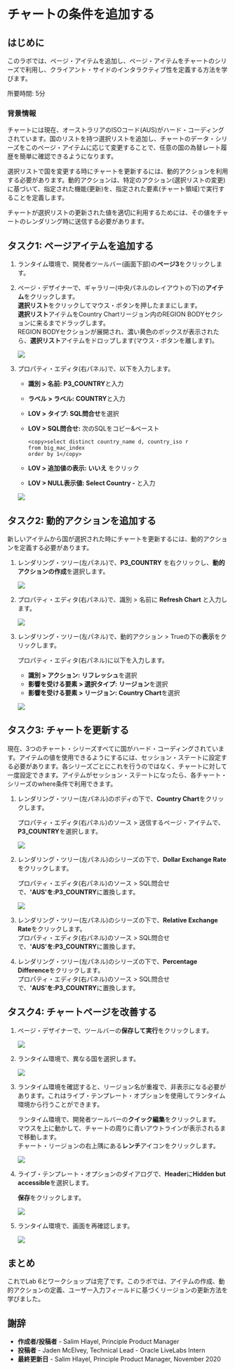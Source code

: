 # チャートの条件を追加する

## はじめに

このラボでは、ページ・アイテムを追加し、ページ・アイテムをチャートのシリーズで利用し、クライアント・サイドのインタラクティブ性を定義する方法を学びます。

所要時間: 5分 

### 背景情報

チャートには現在、オーストラリアのISOコード(AUS)がハード・コーディングされています。国のリストを持つ選択リストを追加し、チャートのデータ・シリーズをこのページ・アイテムに応じて変更することで、任意の国の為替レート履歴を簡単に確認できるようになります。

選択リストで国を変更する時にチャートを更新するには、動的アクションを利用する必要があります。動的アクションは、特定のアクション(選択リストの変更)に基づいて、指定された機能(更新)を、指定された要素(チャート領域)で実行することを定義します。

チャートが選択リストの更新された値を適切に利用するためには、その値をチャートのレンダリング時に送信する必要があります。

## タスク1: ページアイテムを追加する

1. ランタイム環境で、開発者ツールバー(画面下部)の**ページ3**をクリックします。

2. ページ・デザイナーで、ギャラリー(中央パネルのレイアウトの下)の**アイテム**をクリックします。  
   **選択リスト**をクリックしてマウス・ボタンを押したままにします。  
   **選択リスト**アイテムをCountry Chartリージョン内のREGION BODYセクションに来るまでドラッグします。  
   REGION BODYセクションが展開され、濃い黄色のボックスが表示されたら、**選択リスト**アイテムをドロップします(マウス・ボタンを離します)。

   ![](images/drop-item.png " ")
   
3. プロパティ・エディタ(右パネル)で、以下を入力します。
   - **識別 > 名前:** **P3_COUNTRY**と入力
   - **ラベル > ラベル:** **COUNTRY**と入力
   - **LOV > タイプ:** **SQL問合せ**を選択
   - **LOV > SQL問合せ:** 次のSQLをコピー&ペースト

      ```
      <copy>select distinct country_name d, country_iso r  
      from big_mac_index  
      order by 1</copy>
      ```

   - **LOV > 追加値の表示:** **いいえ** をクリック
   - **LOV > NULL表示値:** **Select Country -** と入力

   ![](images/set-item.png " ")


## タスク2: 動的アクションを追加する

新しいアイテムから国が選択された時にチャートを更新するには、動的アクションを定義する必要があります。

1. レンダリング・ツリー(左パネル)で、**P3_COUNTRY** を右クリックし、**動的アクションの作成**を選択します。

   ![](images/go-da.png " ")

2. プロパティ・エディタ(右パネル)で、識別 > 名前に **Refresh Chart** と入力します。

   ![](images/name-da.png " ")
   
3. レンダリング・ツリー(左パネル)で、動的アクション > Trueの下の**表示**をクリックします。

   プロパティ・エディタ(右パネル)に以下を入力します。

   - **識別 > アクション:** **リフレッシュ**を選択
   - **影響を受ける要素 > 選択タイプ:** **リージョン**を選択
   - **影響を受ける要素 > リージョン:** **Country Chart**を選択

   ![](images/set-action.png " ")
   
## タスク3: チャートを更新する

現在、3つのチャート・シリーズすべてに国がハード・コーディングされています。アイテムの値を使用できるようにするには、セッション・ステートに設定する必要があります。各シリーズごとにこれを行うのではなく、チャートに対して一度設定できます。アイテムがセッション・ステートになったら、各チャート・シリーズのwhere条件で利用できます。

1. レンダリング・ツリー(左パネル)のボディの下で、**Country Chart**をクリックします。

   プロパティ・エディタ(右パネル)のソース > 送信するページ・アイテムで、**P3_COUNTRY**を選択します。

   ![](images/set-chart.png " ")
   
2. レンダリング・ツリー(左パネル)のシリーズの下で、**Dollar Exchange Rate**をクリックします。

   プロパティ・エディタ(右パネル)のソース > SQL問合せで、**'AUS'**を**:P3_COUNTRY**に置換します。

   ![](images/set-series.png " ")

3. レンダリング・ツリー(左パネル)のシリーズの下で、**Relative Exchange Rate**をクリックします。  
   プロパティ・エディタ(右パネル)のソース > SQL問合せで、**'AUS'**を**:P3_COUNTRY**に置換します。
   
4. レンダリング・ツリー(左パネル)のシリーズの下で、**Percentage Difference**をクリックします。  
   プロパティ・エディタ(右パネル)のソース > SQL問合せで、**'AUS'**を**:P3_COUNTRY**に置換します。
   
## タスク4: チャートページを改善する

1. ページ・デザイナーで、ツールバーの**保存して実行**をクリックします。

   ![](images/save-run.png " ")

2. ランタイム環境で、異なる国を選択します。

   ![](images/runtime.png " ")
   
3. ランタイム環境を確認すると、リージョン名が重複で、非表示になる必要があります。これはライブ・テンプレート・オプションを使用してランタイム環境から行うことができます。

   ランタイム環境で、開発者ツールバーの**クイック編集**をクリックします。  
   マウスを上に動かして、チャートの周りに青いアウトラインが表示されるまで移動します。  
   チャート・リージョンの右上隅にある**レンチ**アイコンをクリックします。

   ![](images/quick-edit.png " ")
   
4. ライブ・テンプレート・オプションのダイアログで、**Header**に**Hidden but accessible**を選択します。  
   
   **保存**をクリックします。
   
   ![](images/live-options.png " ")
   
5. ランタイム環境で、画面を再確認します。

   ![](images/final-runtime.png " ")
   
## **まとめ**

これでLab 6とワークショップは完了です。このラボでは、アイテムの作成、動的アクションの定義、ユーザー入力フィールドに基づくリージョンの更新方法を学びました。


## 謝辞

 - **作成者/投稿者** -  Salim Hlayel, Principle Product Manager
 - **投稿者** - Jaden McElvey, Technical Lead - Oracle LiveLabs Intern
 - **最終更新日** - Salim Hlayel, Principle Product Manager, November 2020

